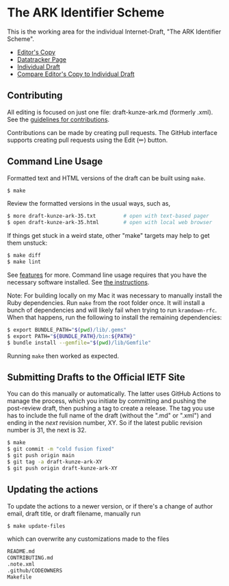 # The ARK Identifier Scheme

This is the working area for the individual Internet-Draft, "The ARK Identifier Scheme".

* [Editor's Copy](https://arks-org.github.io/arkspec/#go.draft-kunze-ark.html)
* [Datatracker Page](https://datatracker.ietf.org/doc/draft-kunze-ark)
* [Individual Draft](https://datatracker.ietf.org/doc/html/draft-kunze-ark)
* [Compare Editor's Copy to Individual Draft](https://arks-org.github.io/arkspec/#go.draft-kunze-ark.diff)


## Contributing

All editing is focused on just one file: draft-kunze-ark.md (formerly .xml).
See the
[guidelines for contributions](https://github.com/arks-org/arkspec/blob//CONTRIBUTING.md).

Contributions can be made by creating pull requests.
The GitHub interface supports creating pull requests using the Edit (✏) button.

## Command Line Usage

Formatted text and HTML versions of the draft can be built using `make`.

```sh
$ make
```

Review the formatted versions in the usual ways, such as,

```sh
$ more draft-kunze-ark-35.txt         # open with text-based pager
$ open draft-kunze-ark-35.html        # open with local web browser
```

If things get stuck in a weird state, other "make" targets may help
to get them unstuck:

```sh
$ make diff
$ make lint
```

See [features](https://github.com/martinthomson/i-d-template/blob/main/doc/FEATURES.md) for more.
Command line usage requires that you have the necessary software installed.  See
[the instructions](https://github.com/martinthomson/i-d-template/blob/main/doc/SETUP.md).

Note: For building locally on my Mac it was necessary to manually install the
Ruby dependencies. Run `make` from the root folder once. It will install
a bunch of dependencies and will likely fail when trying to run `kramdown-rfc`.
When that happens, run the following to install the remaining dependencies:

```sh
$ export BUNDLE_PATH="$(pwd)/lib/.gems"
$ export PATH="${BUNDLE_PATH}/bin:${PATH}"
$ bundle install --gemfile="$(pwd)/lib/Gemfile"
```

Running `make` then worked as expected.

## Submitting Drafts to the Official IETF Site

You can do this manually or automatically. The latter uses GitHub Actions
to manage the process, which you initiate by committing and pushing the
post-review draft, then pushing a tag to create a release.
The tag you use has to include the full name of the draft (without
the ".md" or ".xml") and ending in the _next_ revision number, XY. So if the
latest public revision number is 31, the next is 32.

```sh
$ make
$ git commit -m "cold fusion fixed"
$ git push origin main
$ git tag -a draft-kunze-ark-XY
$ git push origin draft-kunze-ark-XY
```

## Updating the actions

To update the actions to a newer version, or if there's a change of author
email, draft title, or draft filename, manually run

```sh
$ make update-files
```

which can overwrite any customizations made to the files

```sh
README.md
CONTRIBUTING.md
.note.xml
.github/CODEOWNERS
Makefile
```
